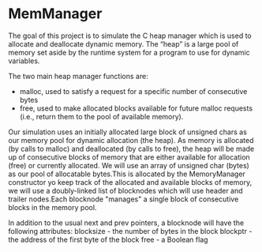 # MemManager
The goal of this project is to simulate the C heap manager which is used to allocate and deallocate dynamic memory.
The “heap” is a large pool of memory set aside by the runtime system for a program to use for dynamic variables.

The two main heap manager functions are: 
  - malloc, used to satisfy a request for a specific number of consecutive bytes
  - free, used to make allocated blocks available for future malloc requests (i.e., return them to the pool of available memory).

Our simulation uses an initially allocated large block of unsigned chars as our memory pool for dynamic allocation (the heap).
As memory is allocated (by calls to malloc) and deallocated (by calls to free), the heap will be made up of consecutive blocks of memory
that are either available for allocation (free) or currently allocated. We will use an array of unsigned char (bytes) as our 
pool of allocatable bytes.This is allocated by the MemoryManager constructor yo keep track of the allocated and available blocks of 
memory, we will use a doubly-linked list of blocknodes which will use header and trailer nodes.Each blocknode "manages" a 
single block of consecutive blocks in the memory pool.

In addition to the usual next and prev pointers, a blocknode will have the
following attributes:
  blocksize - the number of bytes in the block
  blockptr - the address of the first byte of the block
  free - a Boolean flag
